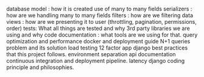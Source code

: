 database model : how it is created use of many to many fields 
serializers : how are we handling many to many fields 
filters : how are we filtering data 
views : how are we presenting it to user (throttling, pagination, permissions, order) 
tests: What all things are tested and why 
3rd party libraries we are using and why 
code documentation : what tools are we using for that. 
query optimization and performance 
docker and deployment guide 
N+1 queries problem and its solution 
load testing 
12 factor app 
django best practices that this project follows. 
environment separation 
api documentation 
continuous integration and deployment pipeline. 
latency 
django coding principle and philosophies. 